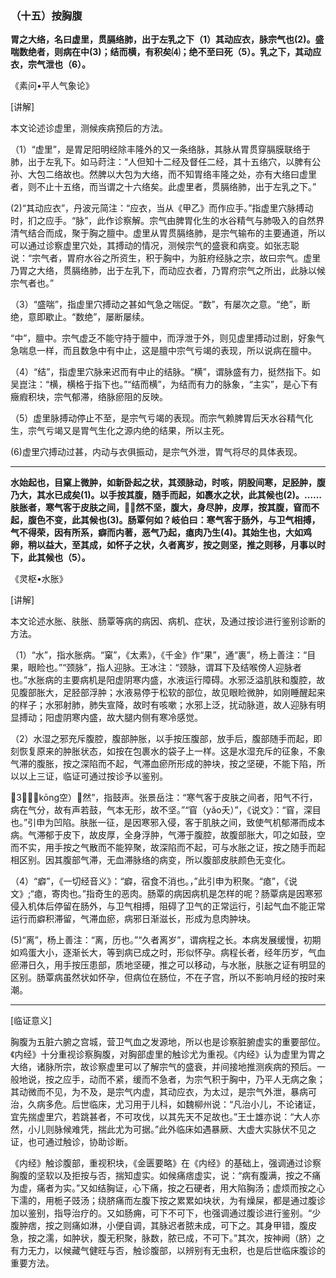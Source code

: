 ### （十五）按胸腹

**胃之大络，名曰虚里，贯膈络肺，出于左乳之下（1）其动应衣，脉宗气也(2)。盛喘数绝者，则病在中(3)；结而横，有积矣⑷；绝不至曰死（5）。乳之下，其动应衣，宗气泄也（6）。**

《素问•平人气象论》

[讲解]

本文论述诊虚里，测候疾病预后的方法。

（1）“虚里”，是胃足阳明经除丰隆外的又一条络脉，其脉从胃贯穿膈膜联络于肺，出于左乳下。如马莳注：“人但知十二经及督任二经，其十五络穴，以脾有公孙、大包二络故也。然脾以大包为大络，而不知胃络丰隆之处，亦有大络曰虚里者，则不止十五络，而当谓之十六络矣。此虚里者，贯膈络肺，出于左乳之下。”

(2)“其动应衣”，丹波元简注：“应衣，当从《甲乙》而作应手。”指虚里穴脉搏动时，扪之应手。“脉”，此作诊察解。宗气由脾胃化生的水谷精气与肺吸入的自然界清气结合而成，聚于胸之膻中。虚里从胃贯膈络肺，是宗气输布的主要通道，所以可以通过诊察虚里穴处，其搏动的情况，测候宗气的盛衰和病变。如张志聪说：“宗气者，胃府水谷之所资生，积于胸中，为脏府经脉之宗，故曰宗气。虚里乃胃之大络，贯膈络肺，出于左乳下，而动应衣者，乃胃府宗气之所出，此脉以候宗气者也。”

（3）“盛喘”，指虚里穴搏动之甚如气急之喘促。“数”，有屡次之意。“绝”，断绝，意即歇止。“数绝”，屡断屡续。

“中”，膻中。宗气虚乏不能守持于膻中，而浮泄于外，则见虚里搏动过剧，好象气急喘息一样，而且数急中有中止，这是膻中宗气亏竭的表现，所以说病在膻中。

（4）“结”，指虚里穴脉来迟而有中止的结脉。“横”，谓脉盛有力，挺然指下。如吴崑注：“横，横格于指下也。”“结而横”，为结而有力的脉象，“主实”，是心下有癥瘕积块，宗气郁滞，络脉瘀阻的反映。

（5）虚里脉搏动停止不至，是宗气亏竭的表现。而宗气赖脾胃后天水谷精气化生，宗气亏竭又是胃气生化之源内绝的结果，所以主死。

(6)虚里穴搏动过甚，内动与衣俱振动，是宗气外泄，胃气将尽的具体表现。

* * *

**水始起也，目窠上微肿，如新卧起之状，其颈脉动，时咳，阴股间寒，足胫肿，腹乃大，其水已成矣(1)。以手按其腹，随手而起，如裹水之状，此其候也(2)。……肤胀者，寒气客于皮肤之间，𪔣𪔣然不坚，腹大，身尽肿，皮厚，按其腹，窅而不起，腹色不变，此其候也(3)。肠覃何如？岐伯曰：寒气客于肠外，与卫气相搏，气不得荣，因有所系，癖而内著，恶气乃起，瘜肉乃生(4)。其始生也，大如鸡卵，稍以益大，至其成，如怀子之状，久者离岁，按之则坚，推之则移，月事以时下，此其候也（5）。**

《灵枢•水胀》

[讲解]

本文论述水胀、肤胀、肠覃等病的病因、病机、症状，及通过按诊进行鉴别诊断的方法。

（1）“水”，指水胀病。“窠”，《太素》，《千金》作“果”，通“裹”，杨上善注：“目果，眼睑也。”“颈脉”，指人迎脉。王冰注：“颈脉，谓耳下及结喉傍人迎脉者也。”水胀病的主要病机是阳虚阴寒内盛，水液运行障碍。水邪泛溢肌肤和腹腔，故见腹部胀大，足胫部浮肿；水液易停于松软的部位，故见眼睑微肿，如刚睡醒起来的样子；水邪射肺，肺失宣降，故时有咳嗽；水邪上泛，扰动脉道，故人迎脉有明显搏动；阳虚阴寒内盛，故大腿内侧有寒冷感觉。

（2）水湿之邪充斥腹腔，腹部肿胀，以手按压腹部，放手后，腹部随手而起，即刻恢复原来的肿胀状态，如按在包裹水的袋子上一样。这是水湿充斥的征象，不象气滞的腹胀，按之深陷而不起，气滞血瘀所形成的肿块，按之坚硬，不能下陷，所以以上三证，临证可通过按诊予以鉴别。

（3）𪔣（kōng空）𪔣然”，指鼓声。张景岳注：“寒气客于皮肤之间者，阳气不行，病在气分，故有声若鼓，气本无形，故不坚。”“窅（yǎo夭）”，《说文》：“窅，深目也。”引申为凹陷。肤胀一征，是因寒邪入侵，客于肌肤之间，致使气机郁滞而成本病。气滞郁于皮下，故皮厚，全身浮肿，气滞于腹腔，故腹部胀大，叩之如鼓，空而不实，用手按之气散而不能猝聚，故深陷而不起，可与水胀之证，按之随手而起相区别。因其腹部气滞，无血滞脉络的病变，所以腹部皮肤颜色无变化。

（4）“癖”，《一切经音义》：“癖，宿食不消也。，”此引申为积聚。“瘜”，《说文》;“瘜，寄肉也。”指奇生的恶肉。肠覃的病因病机是怎样的呢？肠覃病是因寒邪侵入机体后停留在肠外，与卫气相搏，阻碍了卫气的正常运行，引起气血不能正常运行而癖积滞留，气滞血瘀，病邪日渐滋长，形成为息肉肿块。

(5)“离”，杨上善注：“离，历也。”“久者离岁”，谓病程之长。本病发展缓慢，初期如鸡蛋大小，逐渐长大，等到病已成之时，形似怀孕。病程长者，经年历岁，气血瘀滞日久，用手按压患部，质地坚硬，推之可以移动，与水胀，肤胀之证有明显的区别。肠覃病虽然状如怀孕，但病位在肠位，不在子宫，所以不影响月经的按时来潮。

* * *

[临证意义]

胸腹为五脏六腑之宫城，营卫气血之发源地，所以也是诊察脏腑虚实的重要部位。《内经》十分重视诊察胸腹，对胸部虚里的触诊尤为重视。《内经》认为虚里为胃之大络，诸脉所宗，故诊察虚里可以了解宗气的盛衰，并间接地推测疾病的预后。一般地说，按之应手，动而不紧，缓而不急者，为宗气积于胸中，乃平人无病之象；其动微而不见，为不及，是宗气内虚，其动应衣，为太过，是宗气外泄，暴病可治，久病多危。后世临床，尤习用于儿科，如魏柳州说：“凡治小儿，不论诸证，宜先揣虚里穴，若跳甚者，不可攻伐，以其先天不足故也。”王士雄亦说：“大人亦然，小儿则脉候难凭，揣此尤为可据。”此外临床如遇暴厥、大虚大实脉伏不见之证，也可通过触诊，协助诊断。

《内经》触诊腹部，重视积块，《金匮要略》在《内经》的基础上，强调通过诊察胸腹的坚软以及拒按与否，揣知虚实。如候痛痞虚实，说：“病有腹满，按之不痛为虚，痛者为实。”又如结胸证，心下痛，按之石硬者，用大陷胸汤；虚烦而按之心下濡的，用栀子豉汤；绕脐痛而左腹下按之累累如块状，为有燥屎，都是通过腹诊加以鉴别，指导治疗的。又如肠痈，可下不可下，也强调通过腹诊进行鉴别。“少腹肿痞，按之则痛如淋，小便自调，其脉迟者脓未成，可下之。其身甲错，腹皮急，按之濡，如肿状，腹无积聚，脉数，脓已成，不可下。”其次，按神阙（脐）之有力无力，以候藏气健旺与否，触诊腹部，以辨别有无虫积，也是后世临床腹诊的重要方法。
